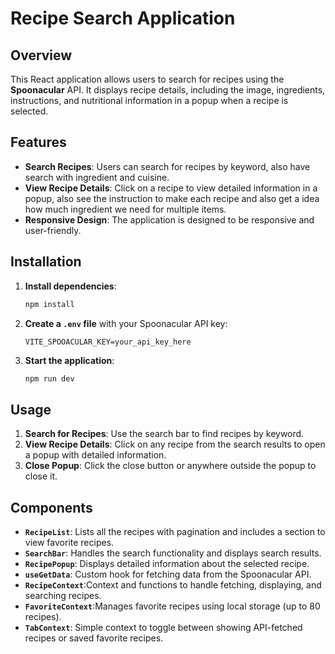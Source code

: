 # Recipe Search Application

## Overview

This React application allows users to search for recipes using the **Spoonacular** API. It displays recipe details, including the image, ingredients, instructions, and nutritional information in a popup when a recipe is selected.

## Features

- **Search Recipes**: Users can search for recipes by keyword, also have search with ingredient and cuisine.
- **View Recipe Details**: Click on a recipe to view detailed information in a popup, also see the instruction to make each recipe and also get a idea how much ingredient we need for multiple items.
- **Responsive Design**: The application is designed to be responsive and user-friendly.

## Installation

1. **Install dependencies**:

   ```sh
   npm install
   ```

2. **Create a `.env` file** with your Spoonacular API key:

   ```
   VITE_SPOOACULAR_KEY=your_api_key_here
   ```

3. **Start the application**:
   ```sh
   npm run dev
   ```

## Usage

1. **Search for Recipes**: Use the search bar to find recipes by keyword.
2. **View Recipe Details**: Click on any recipe from the search results to open a popup with detailed information.
3. **Close Popup**: Click the close button or anywhere outside the popup to close it.

## Components

- **`RecipeList`**: Lists all the recipes with pagination and includes a section to view favorite recipes.
- **`SearchBar`**: Handles the search functionality and displays search results.
- **`RecipePopup`**: Displays detailed information about the selected recipe.
- **`useGetData`**: Custom hook for fetching data from the Spoonacular API.
- **`RecipeContext`**:Context and functions to handle fetching, displaying, and searching recipes.
- **`FavoriteContext`**:Manages favorite recipes using local storage (up to 80 recipes).
- **`TabContext`**: Simple context to toggle between showing API-fetched recipes or saved favorite recipes.
